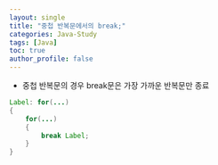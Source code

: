 ```yaml
---
layout: single
title: "중첩 반복문에서의 break;" 
categories: Java-Study
tags: [Java]
toc: true
author_profile: false
---
```

- 중첩 반복문의 경우 break문은 가장 가까운 반복문만 종료
```java
Label: for(...)
{
	for(...)
	{
		break Label;
	}
}
```
